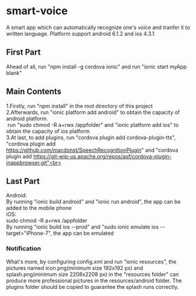 # smart-voice
A smart app which can automatically recognize one's voice and tranfer it to written language.
Platform support android 6.1.2 and ios 4.3.1

## First Part
Ahead of all, run "npm install -g cordova ionic" and run "ionic start myApp blank"

## Main Contents
1.Firstly, run "npm install" in the root directory of this project<br>
2.Afterwards, run "ionic platform add android" to obtain the capacity of android platform.<br>
&nbsp;run "sudo chmod -R a+rwx /appfolder" and "ionic platform add ios" to obtain the capacity of ios platform<br>
3.At last, to add plugins, run "cordova plugin add cordova-plugin-tts", "cordova plugin add https://github.com/macdonst/SpeechRecognitionPlugin"
  and "cordova plugin add https://git-wip-us.apache.org/repos/asf/cordova-plugin-inappbrowser.git"<br>

## Last Part
Android:<br>
By running "ionic build android" and "ionic run android", the app can be added to the mobile phone<br>
iOS:<br>
sudo chmod -R a+rwx /appfolder<br>
By running "ionic build ios --prod" and "sudo ionic emulate ios --target="iPhone-7", the app can be emulated<br>

### Notification
What's more, by configuring config.xml and run "ionic resources", the pictures named icon.png(minimum size 192x192 px) and splash.png(minimum size 2208x2208 px) in the "resources folder" can
produce more professional pictures in the resources/android folder.
The plugins folder should be copied to guarantee the splash runs correctly.
